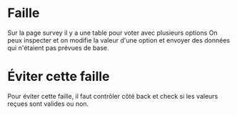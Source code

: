 <h1>Faille</h1>

Sur la page survey il y a une table pour voter avec plusieurs options
On peux inspecter et on modifie la valeur d'une option et envoyer des données qui n'étaient pas prévues de base.

<h1>Éviter cette faille</h1>

Pour éviter cette faille, il faut contrôler côté back et check si les valeurs reçues sont valides ou non.
